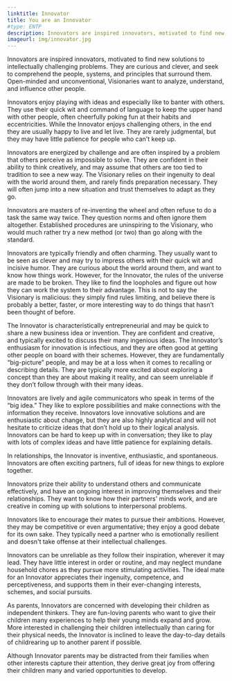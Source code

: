 ```yaml
---
linktitle: Innovator
title: You are an Innovator
#type: ENTP
description: Innovators are inspired innovators, motivated to find new solutions to intellectually challenging problems. 
imageurl: img/innovator.jpg
---
```


Innovators are inspired innovators, motivated to find new solutions to intellectually challenging problems. They are curious and clever, and seek to comprehend the people, systems, and principles that surround them. Open-minded and unconventional, Visionaries want to analyze, understand, and influence other people.

Innovators enjoy playing with ideas and especially like to banter with others. They use their quick wit and command of language to keep the upper hand with other people, often cheerfully poking fun at their habits and eccentricities. While the Innovator enjoys challenging others, in the end they are usually happy to live and let live. They are rarely judgmental, but they may have little patience for people who can't keep up.

Innovators are energized by challenge and are often inspired by a problem that others perceive as impossible to solve. They are confident in their ability to think creatively, and may assume that others are too tied to tradition to see a new way. The Visionary relies on their ingenuity to deal with the world around them, and rarely finds preparation necessary. They will often jump into a new situation and trust themselves to adapt as they go.

Innovators are masters of re-inventing the wheel and often refuse to do a task the same way twice. They question norms and often ignore them altogether. Established procedures are uninspiring to the Visionary, who would much rather try a new method (or two) than go along with the standard.

Innovators are typically friendly and often charming. They usually want to be seen as clever and may try to impress others with their quick wit and incisive humor. They are curious about the world around them, and want to know how things work. However, for the Innovator, the rules of the universe are made to be broken. They like to find the loopholes and figure out how they can work the system to their advantage. This is not to say the Visionary is malicious: they simply find rules limiting, and believe there is probably a better, faster, or more interesting way to do things that hasn’t been thought of before.

The Innovator is characteristically entrepreneurial and may be quick to share a new business idea or invention. They are confident and creative, and typically excited to discuss their many ingenious ideas. The Innovator’s enthusiasm for innovation is infectious, and they are often good at getting other people on board with their schemes. However, they are fundamentally “big-picture” people, and may be at a loss when it comes to recalling or describing details. They are typically more excited about exploring a concept than they are about making it reality, and can seem unreliable if they don’t follow through with their many ideas.

Innovators are lively and agile communicators who speak in terms of the “big idea.” They like to explore possibilities and make connections with the information they receive. Innovators love innovative solutions and are enthusiastic about change, but they are also highly analytical and will not hesitate to criticize ideas that don’t hold up to their logical analysis. Innovators can be hard to keep up with in conversation; they like to play with lots of complex ideas and have little patience for explaining details.

In relationships, the Innovator is inventive, enthusiastic, and spontaneous. Innovators are often exciting partners, full of ideas for new things to explore together.

Innovators prize their ability to understand others and communicate effectively, and have an ongoing interest in improving themselves and their relationships. They want to know how their partners' minds work, and are creative in coming up with solutions to interpersonal problems.

Innovators like to encourage their mates to pursue their ambitions. However, they may be competitive or even argumentative; they enjoy a good debate for its own sake. They typically need a partner who is emotionally resilient and doesn't take offense at their intellectual challenges.

Innovators can be unreliable as they follow their inspiration, wherever it may lead. They have little interest in order or routine, and may neglect mundane household chores as they pursue more stimulating activities. The ideal mate for an Innovator appreciates their ingenuity, competence, and perceptiveness, and supports them in their ever-changing interests, schemes, and social pursuits.

As parents, Innovators are concerned with developing their children as independent thinkers. They are fun-loving parents who want to give their children many experiences to help their young minds expand and grow. More interested in challenging their children intellectually than caring for their physical needs, the Innovator is inclined to leave the day-to-day details of childrearing up to another parent if possible.

Although Innovator parents may be distracted from their families when other interests capture their attention, they derive great joy from offering their children many and varied opportunities to develop.
